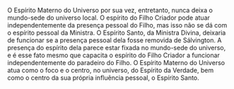 ﻿O Espírito Materno do Universo por sua vez, entretanto, nunca deixa o mundo-sede do universo local. O espírito do Filho Criador pode atuar independentemente da presença pessoal do Filho, mas isso não se dá com o espírito pessoal da Ministra. O Espírito Santo, da Ministra Divina, deixaria de funcionar se a presença pessoal dela fosse removida de Sálvington. A presença do espírito dela parece estar fixada no mundo-sede do universo, e é esse fato mesmo que capacita o espírito do Filho Criador a funcionar independentemente do paradeiro do Filho. O Espírito Materno do Universo atua como o foco e o centro, no universo, do Espírito da Verdade, bem como o centro da sua própria influência pessoal, o Espírito Santo.